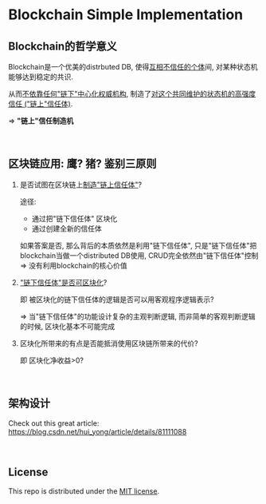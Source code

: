 # Blockchain Simple Implementation

## Blockchain的哲学意义

Blockchain是一个优美的distrbuted DB, 使得<u>互相不信任的个体</u>间, 对某种状态机能够达到稳定的共识.

从而<u>不依靠任何"链下"中心化权威机构</u>, 制造了<u>对这个共同维护的状态机的高强度信任 ("链上"信任体)</u>.

=> **"链上"信任制造机**

<br>

## 区块链应用: 鹰? 猪? 鉴别三原则

1. 是否试图在区块链上<u>制造"链上信任体"</u>?

   途径:

   * 通过把"链下信任体" 区块化
   * 通过创建全新的信任体

   如果答案是否, 那么背后的本质依然是利用"链下信任体", 只是"链下信任体"把blockchain当做一个distributed DB使用, CRUD完全依然由"链下信任体"控制 => 没有利用blockchain的核心价值

2. <u>"链下信任体"是否可区块化</u>?

   即 被区块化的链下信任体的逻辑是否可以用客观程序逻辑表示?

   => 当"链下信任体"的功能设计复杂的主观判断逻辑, 而非简单的客观判断逻辑的时候, 区块化基本不可能完成

3. 区块化所带来的有点是否能抵消使用区块链所带来的代价?

   即 区块化净收益>0?

<br>

## 架构设计

Check out this great article: https://blog.csdn.net/hui_yong/article/details/81111088

<br>

## License

This repo is distributed under the <a href="https://github.com/Ziang-Lu/MyBlockchain/blob/master/LICENSE">MIT license</a>.

